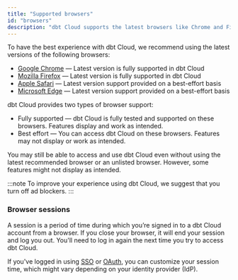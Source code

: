 ```yaml
---
title: "Supported browsers"
id: "browsers"
description: "dbt Cloud supports the latest browsers like Chrome and Firefox."
---
```


To have the best experience with dbt Cloud, we recommend using the latest versions of the following browsers:

- [Google Chrome](https://www.google.com/chrome/) &mdash; Latest version is fully supported in dbt Cloud
- [Mozilla Firefox](https://www.mozilla.org/en-US/firefox/) &mdash; Latest version is fully supported in dbt Cloud
- [Apple Safari](https://www.apple.com/safari/) &mdash; Latest version support provided on a best-effort basis
- [Microsoft Edge](https://www.microsoft.com/en-us/edge?form=MA13FJ&exp=e00) &mdash; Latest version support provided on a best-effort basis

dbt Cloud provides two types of browser support:

- Fully supported &mdash; dbt Cloud is fully tested and supported on these browsers. Features display and work as intended.
- Best effort &mdash; You can access dbt Cloud on these browsers. Features may not display or work as intended.

You may still be able to access and use dbt Cloud even without using the latest recommended browser or an unlisted browser. However, some features might not display as intended.

:::note
To improve your experience using dbt Cloud, we suggest that you turn off ad blockers.
:::

### Browser sessions

A session is a period of time during which you’re signed in to a dbt Cloud account from a browser. If you close your browser, it will end your session and log you out. You'll need to log in again the next time you try to access dbt Cloud. 

If you've logged in using [SSO](/docs/cloud/manage-access/sso-overview) or [OAuth](/docs/cloud/git/connect-github#personally-authenticate-with-github), you can customize your session time, which might vary depending on your identity provider (IdP).
